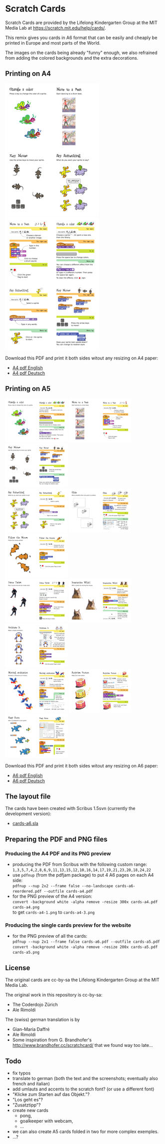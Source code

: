 # Scratch Cards

Scratch Cards are provided by the Lifelong Kindergarten Group at the MIT Media Lab at <https://scratch.mit.edu/help/cards/>.

This remix gives you cards in A6 format that can be easily and cheaply be printed in Europe and most parts of the World.

The images on the cards being already "funny" enough, we also refrained from adding the colored backgrounds and the extra decorations.

## Printing on A4

![preview first page](preview/cards-a4-0.png)
![preview second page](preview/cards-a4-1.png)  

Download this PDF and print it both sides witout any resizing on A4 paper:  

- [A4 pdf English](https://github.com/CoderDojoZH/resources/raw/master/cards/cards-a4.pdf)
- [A4 pdf Deutsch](https://github.com/CoderDojoZH/resources/raw/master/cards/cards-a4-deCH.pdf)

## Printing on A5

![](preview/cards-a5-0.png)
![](preview/cards-a5-1.png)
![](preview/cards-a5-2.png)  
![](preview/cards-a5-3.png)
![](preview/cards-a5-4.png)
![](preview/cards-a5-5.png)  
![](preview/cards-a5-6.png)
![](preview/cards-a5-7.png)
![](preview/cards-a5-8.png)  
![](preview/cards-a5-9.png)
![](preview/cards-a5-10.png)
![](preview/cards-a5-11.png)

Download this PDF and print it both sides witout any resizing on A6 paper:

- [A6 pdf English](cards-a6.pdf)
- [A6 pdf Deutsch](cards-a6-deCH.pdf)

## The layout file

The cards have been created with Scribus 1.5svn (currently the development version):

- [cards-a6.sla](cards-a6.sla)

## Preparing the PDF and PNG files

### Producing the A4 PDF and its PNG preview

- producing the PDF from Scribus with the following custom range:  
  `1,3,5,7,4,2,8,6,9,11,13,15,12,10,16,14,17,19,21,23,20,18,24,22`
- use `pdfnup` (from the pdfjam package) to put 4 A6 pages on each A4 side:  
  `pdfnup --nup 2x2 --frame false --no-landscape cards-a6-reordered.pdf --outfile cards-a4.pdf`
- for the PNG preview of the A4 version:  
  `convert -background white -alpha remove -resize 300x cards-a4.pdf cards-a4.png`  
  to get `cards-a4-1.png` to `cards-a4-3.png`

### Producing the single cards preview for the website

- for the PNG preview of all the cards:  
  `pdfnup --nup 2x1 --frame false cards-a6.pdf --outfile cards-a5.pdf`  
  `convert -background white -alpha remove -resize 200x cards-a5.pdf cards-a5.png`

## License

The original cards are cc-by-sa the Lifelong Kindergarten Group at the MIT Media Lab.

The original work in this repository is cc-by-sa:
- The Coderdojo Zürich
- Ale Rimoldi

The (swiss) german translation is by
- Gian-Maria Daffré
- Ale Rimoldi
- Some inspiration from G. Brandhofer's <http://www.brandhofer.cc/scratchcard/> that we found way too late...

## Todo

- fix typos 
- translate to german (both the text and the screenshots; eventually also french and italian) 
- add umlauts and accents to the scratch font? (or use a different font)
- "Klicke zum Starten auf das Objekt."?
- "Los geht es"?
- "Zusatztipp"?
- create new cards
  - pong,
  - goalkeeper with webcam,
  - ...
- we can also create A5 cards folded in two for more complex exemples.
- ...? 
